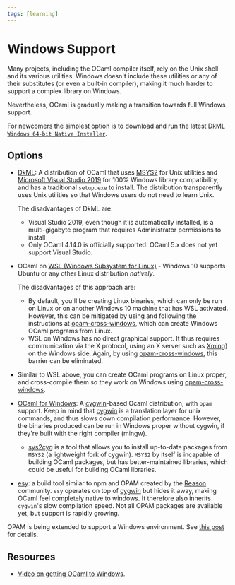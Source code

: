 ```yaml
---
tags: [learning]
---
```


# Windows Support

Many projects, including the OCaml compiler itself, rely on the Unix shell and its various utilities.
Windows doesn't include these utilities or any of their substitutes (or even a built-in compiler),
making it much harder to support a complex library on Windows.

Nevertheless, OCaml is gradually making a transition towards full Windows support.

For newcomers the simplest option is to download and run the latest DkML [`Windows 64-bit Native Installer`](https://gitlab.com/dkml/distributions/dkml/-/releases/permalink/latest/downloads/setup64nu.exe).

## Options

* [DkML]:
A distribution of OCaml that uses [MSYS2] for Unix utilities and [Microsoft Visual Studio 2019](https://visualstudio.microsoft.com/vs/)
for 100% Windows library compatibility, and has a traditional `setup.exe` to install. The distribution transparently uses Unix utilities so that Windows users do not need to learn Unix.

  The disadvantages of DkML are:
    * Visual Studio 2019, even though it is automatically installed, is a multi-gigabyte program that requires Administrator permissions to install
    * Only OCaml 4.14.0 is officially supported. OCaml 5.x does not yet support Visual Studio.

* OCaml on [WSL (Windows Subsystem for Linux)](https://docs.microsoft.com/en-us/windows/wsl/install-win10) - 
  Windows 10 supports Ubuntu or any other Linux distribution *natively*.

  The disadvantages of this approach are:
    * By default, you'll be creating Linux binaries, which can only be run on Linux or on another
      Windows 10 machine that has WSL activated. However, this can be mitigated by using and following the instructions
      at [opam-cross-windows], which can create Windows OCaml programs
      from Linux.
    * WSL on Windows has no direct graphical support. It thus requires communication via the X protocol, using an X server
      such as [Xming](https://sourceforge.net/projects/xming/)) on the Windows side.
      Again, by using [opam-cross-windows], this barrier can be eliminated.

* Similar to WSL above, you can create OCaml programs on Linux proper,
and cross-compile them so they work on Windows using [opam-cross-windows].

* [OCaml for Windows][ocaml-win]:
A [cygwin]-based Ocaml distribution, with `opam` support. 
Keep in mind that [cygwin] is a translation layer for unix commands, and thus slows down compilation performance.
However, the binaries produced can be run in Windows proper without cygwin,
if they're built with the right compiler (mingw).
    * [sys2cyg](https://github.com/mnxn/sys2cyg) is a tool that allows you to install up-to-date packages
    from `MSYS2` (a lightweight fork of cygwin).
    `MSYS2` by itself is incapable of building OCaml packages,
    but has better-maintained libraries,
    which could be useful for building OCaml libraries.
 
* [esy](https://esy.sh/):
a build tool similar to npm and OPAM created by the [Reason] community.
`esy` operates on top of [cygwin] but hides it away, making OCaml feel completely native to windows.
It therefore also inherits `cygwin`'s slow compilation speed.
Not all OPAM packages are available yet, but support is rapidly growing.

OPAM is being extended to support a Windows environment.
See [this post](https://discuss.ocaml.org/t/ann-opam-2-0-5-release/4081/7) for details.

[DkML]: https://diskuv.com/dkmlbook/
[ocaml-win]: https://fdopen.github.io/opam-repository-mingw/
[opam-cross-windows]: https://github.com/ocaml-cross/opam-cross-windows
[Reason]: https://reasonml.github.io/
[cygwin]: https://www.cygwin.com
[MSYS2]: https://www.msys2.org/
[ocamlearlybird]: https://github.com/hackwaly/ocamlearlybird#readme

## Resources

* [Video on getting OCaml to Windows](https://www.youtube.com/watch?v=1DAuSSljLFI).
